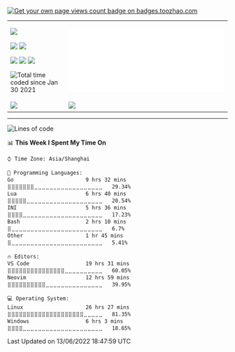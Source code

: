 <p align="left">  
<a href="https://badges.toozhao.com/stats/01FQP76TP6ZBNKKYXKKWX9BGJ8"><img src="https://badges.toozhao.com/badges/01FQP76TP6ZBNKKYXKKWX9BGJ8/blue.svg" alt="Get your own page views count badge on badges.toozhao.com" /></a>
</p>

<table >
    <tr>
        <td>
        <p><img src="https://img.shields.io/badge/ArchLinux-666699?logo=archlinux&style=for-the-badge"></p>
        <p><img src="https://img.shields.io/badge/VsCode-3399CC?logo=VisualStudioCode&style=for-the-badge">
        <img src="https://img.shields.io/badge/Neovim-339999?logo=Neovim&style=for-the-badge"></p>
        <p><img src="https://img.shields.io/badge/Go-9cf?logo=Go&style=for-the-badge">
        <img src="https://img.shields.io/badge/Lua-003399?logo=Lua&style=for-the-badge">
        <img src="https://img.shields.io/badge/Rust-FF6666?logo=Rust&style=for-the-badge"></p>
        <p href="https://wakatime.com/@4b53d00f-9d2e-4966-822f-ea918cbec9e7"><img src="https://wakatime.com/badge/user/4b53d00f-9d2e-4966-822f-ea918cbec9e7.svg" alt="Total time coded since Jan 30 2021" /></p>
        </td>
        <td><a href="#!"><img src="./calendar.svg"  ></a></td>
    </tr>
    <tr>
    <td><a><img src="https://github-readme-stats.vercel.app/api?username=isther&include_all_commits=true&show_icons=true&hide_border=true&theme=dracula"/></a></td>
    <td><img src="https://github-readme-stats.vercel.app/api/top-langs/?username=isther&layout=compact&hide_border=true&theme=onedark&hide=javascript,html,css"/></td>
    </tr>
</table>

---

<!--START_SECTION:waka-->
![Lines of code](https://img.shields.io/badge/From%20Hello%20World%20I%27ve%20Written-19%20Thousand%20lines%20of%20code-blue)

📊 **This Week I Spent My Time On** 

```text
⌚︎ Time Zone: Asia/Shanghai

💬 Programming Languages: 
Go                       9 hrs 32 mins       ⣿⣿⣿⣿⣿⣿⣿⣀⣀⣀⣀⣀⣀⣀⣀⣀⣀⣀⣀⣀⣀⣀⣀⣀⣀   29.34% 
Lua                      6 hrs 40 mins       ⣿⣿⣿⣿⣿⣀⣀⣀⣀⣀⣀⣀⣀⣀⣀⣀⣀⣀⣀⣀⣀⣀⣀⣀⣀   20.54% 
INI                      5 hrs 36 mins       ⣿⣿⣿⣿⣀⣀⣀⣀⣀⣀⣀⣀⣀⣀⣀⣀⣀⣀⣀⣀⣀⣀⣀⣀⣀   17.23% 
Bash                     2 hrs 10 mins       ⣿⣀⣀⣀⣀⣀⣀⣀⣀⣀⣀⣀⣀⣀⣀⣀⣀⣀⣀⣀⣀⣀⣀⣀⣀   6.7% 
Other                    1 hr 45 mins        ⣿⣀⣀⣀⣀⣀⣀⣀⣀⣀⣀⣀⣀⣀⣀⣀⣀⣀⣀⣀⣀⣀⣀⣀⣀   5.41%

🔥 Editors: 
VS Code                  19 hrs 31 mins      ⣿⣿⣿⣿⣿⣿⣿⣿⣿⣿⣿⣿⣿⣿⣿⣀⣀⣀⣀⣀⣀⣀⣀⣀⣀   60.05% 
Neovim                   12 hrs 59 mins      ⣿⣿⣿⣿⣿⣿⣿⣿⣿⣿⣀⣀⣀⣀⣀⣀⣀⣀⣀⣀⣀⣀⣀⣀⣀   39.95%

💻 Operating System: 
Linux                    26 hrs 27 mins      ⣿⣿⣿⣿⣿⣿⣿⣿⣿⣿⣿⣿⣿⣿⣿⣿⣿⣿⣿⣿⣀⣀⣀⣀⣀   81.35% 
Windows                  6 hrs 3 mins        ⣿⣿⣿⣿⣀⣀⣀⣀⣀⣀⣀⣀⣀⣀⣀⣀⣀⣀⣀⣀⣀⣀⣀⣀⣀   18.65%

```


 Last Updated on 13/06/2022 18:47:59 UTC
<!--END_SECTION:waka-->
